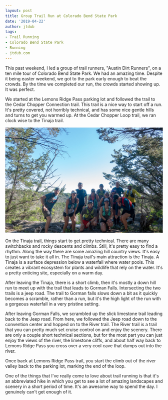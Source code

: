 ```yaml
---
layout: post
title: Group Trail Run at Colorado Bend State Park
date: '2019-04-22'
author: jtdub
tags:
- Trail Running
- Colorado Bend State Park
- Running
- jtdub.com
---
```


This past weekend, I led a group of trail runners, "Austin Dirt Runners", on a ten mile tour of Colorado Bend State Park. We had an amazing time. Despite it being easter weekend, we got to the park early enough to beat the crowds. By the time we completed our run, the crowds started showing up. It was perfect.

We started at the Lemons Ridge Pass parking lot and followed the trail to the Cedar Chopper Connection trail. This trail is a nice way to start off a run. It's pretty covered, not horribly technical, and has some nice gentle hills and turns to get you warmed up. At the Cedar Chopper Loop trail, we ran clock wise to the Tinaja trail.

<img src="/images/DSC03479.jpg">

On the Tinaja trail, things start to get pretty technical. There are many switchbacks and rocky descents and climbs. Still, it's pretty easy to find a rhythm. Along the way there are some amazing hill country views. It's easy to just want to take it all in. The Tinaja trail's main attraction is the Tinaja. A Tinaja is a surface depression below a waterfall where water pools. This creates a vibrant ecosystem for plants and wildlife that rely on the water. It's a pretty enticing site, especially on a warm day.

After leaving the Tinaja, there is a short climb, then it's mostly a down hill run to meet up with the trail that leads to Gorman Falls. Intersecting the two trails is a jeep road. The trail to Gorman falls slows down a bit as it quickly becomes a scramble, rather than a run, but it's the high light of the run with a gorgeous waterfall in a very pristine setting.

After leaving Gorman Falls, we scrambled up the slick limestone trail leading back to the Jeep road. From here, we followed the Jeep road down to the convention center and hopped on to the River trail. The River trail is a trail that you can pretty much set cruise control on and enjoy the scenery. There are only a couple short technical sections, but for the most part you can just enjoy the views of the river, the limestone cliffs, and about half way back to Lemons Ridge Pass you cross over a very cool cave that dumps out into the river.

Once back at Lemons Ridge Pass trail, you start the climb out of the river valley back to the parking lot, marking the end of the loop.

One of the things that I've really come to love about trail running is that it's an abbreviated hike in which you get to see a lot of amazing landscapes and scenery in a short period of time. It's an awesome way to spend the day. I genuinely can't get enough of it.

